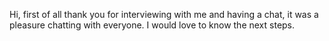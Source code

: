 Hi, first of all thank you for interviewing with me and having a chat, it was a pleasure chatting with everyone. I would love to know the next steps. 